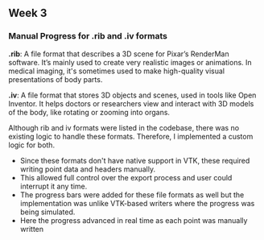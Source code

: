 ## Week 3
### Manual Progress for .rib and .iv formats
**.rib**: A file format that describes a 3D scene for Pixar’s RenderMan software. It’s mainly used to create very realistic images or animations. In medical imaging, it's sometimes used to make high-quality visual presentations of body parts.

**.iv**: A file format that stores 3D objects and scenes, used in tools like Open Inventor. It helps doctors or researchers view and interact with 3D models of the body, like rotating or zooming into organs.



Although rib and iv formats were listed in the codebase, there was no existing logic to handle these formats. Therefore, I implemented a custom logic for both.

- Since these formats don't have native support in VTK, these required writing point data and headers manually.
- This allowed full control over the export process and user could interrupt it any time.
- The progress bars were added for these file formats as well but the implementation was unlike VTK-based writers where the progress was being simulated.
- Here the progress advanced in real time as each point was manually written 
